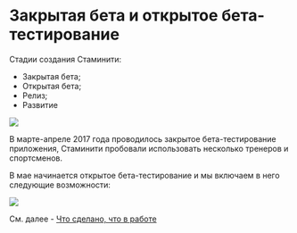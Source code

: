 # Закрытая бета и открытое бета-тестирование

Стадии создания Стаминити:
* Закрытая бета;
* Открытая бета;
* Релиз;
* Развитие

![](http://content.staminity.com/assets/images/Стадии.png)

В марте-апреле 2017 года проводилось закрытое бета-тестирование приложения, Стаминити пробовали использовать несколько тренеров и спортсменов. 

В мае начинается открытое бета-тестирование и мы включаем в него следующие возможности:

![](http://content.staminity.com/assets/images/general/OpenBetaPhase.png)

См. далее - [Что сделано, что в работе](/zakrytaya-beta/status.md)


